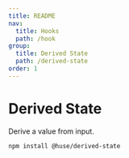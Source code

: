 ```yaml
---
title: README
nav:
  title: Hooks
  path: /hook
group:
  title: Derived State
  path: /derived-state
order: 1
---
```


# Derived State

Derive a value from input.

```shell
npm install @huse/derived-state
```